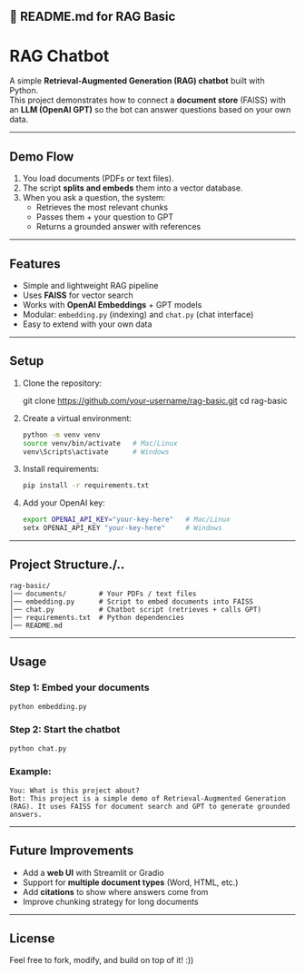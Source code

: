 
## 📄 README.md for RAG Basic


#  RAG Chatbot

A simple **Retrieval-Augmented Generation (RAG) chatbot** built with Python.  
This project demonstrates how to connect a **document store** (FAISS) with an **LLM (OpenAI GPT)** so the bot can answer questions based on your own data.

---

## Demo Flow
1. You load documents (PDFs or text files).  
2. The script **splits and embeds** them into a vector database.  
3. When you ask a question, the system:  
   - Retrieves the most relevant chunks  
   - Passes them + your question to GPT  
   - Returns a grounded answer with references  

---

## Features
- Simple and lightweight RAG pipeline  
- Uses **FAISS** for vector search  
- Works with **OpenAI Embeddings** + GPT models  
- Modular: `embedding.py` (indexing) and `chat.py` (chat interface)  
- Easy to extend with your own data  

---

##  Setup
1. Clone the repository:
 
   git clone https://github.com/your-username/rag-basic.git
   cd rag-basic


2. Create a virtual environment:

   ```bash
   python -m venv venv
   source venv/bin/activate   # Mac/Linux
   venv\Scripts\activate      # Windows
   ```

3. Install requirements:

   ```bash
   pip install -r requirements.txt
   ```

4. Add your OpenAI key:

   ```bash
   export OPENAI_API_KEY="your-key-here"   # Mac/Linux
   setx OPENAI_API_KEY "your-key-here"     # Windows
   ```

---

## Project Structure./..

```
rag-basic/
│── documents/        # Your PDFs / text files
│── embedding.py      # Script to embed documents into FAISS
│── chat.py           # Chatbot script (retrieves + calls GPT)
│── requirements.txt  # Python dependencies
│── README.md
```

---

## Usage

### Step 1: Embed your documents

```bash
python embedding.py
```

### Step 2: Start the chatbot

```bash
python chat.py
```

### Example:

```
You: What is this project about?
Bot: This project is a simple demo of Retrieval-Augmented Generation (RAG). It uses FAISS for document search and GPT to generate grounded answers.
```

---

## Future Improvements

* Add a **web UI** with Streamlit or Gradio
* Support for **multiple document types** (Word, HTML, etc.)
* Add **citations** to show where answers come from
* Improve chunking strategy for long documents

---

## License

Feel free to fork, modify, and build on top of it! :))

